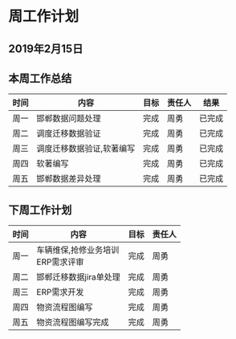 # 周工作计划

## 2019年2月15日

## 本周工作总结

| 时间   | 内容            | 目标   | 责任人  | 结果   |
| ---- | ------------- | ---- | ---- | ---- |
| 周一   | 邯郸数据问题处理      | 完成   | 周勇   | 已完成  |
| 周二   | 调度迁移数据验证      | 完成   | 周勇   | 已完成  |
| 周三   | 调度迁移数据验证,软著编写 | 完成   | 周勇   | 已完成  |
| 周四   | 软著编写          | 完成   | 周勇   | 已完成  |
| 周五   | 邯郸数据差异处理      | 完成   | 周勇   | 已完成  |

## 下周工作计划

| 时间 | 内容                                 | 目标 | 责任人 |
| ---- | ------------------------------------ | ---- | ------ |
| 周一 | 车辆维保,抢修业务培训<br>ERP需求评审 | 完成 | 周勇   |
| 周二 | 邯郸迁移数据jira单处理               | 完成 | 周勇   |
| 周三 | ERP需求开发                          | 完成 | 周勇   |
| 周四 | 物资流程图编写                       | 完成 | 周勇   |
| 周五 | 物资流程图编写完成                   | 完成 | 周勇   |

